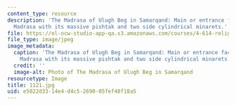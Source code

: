 ```yaml
---
content_type: resource
description: 'The Madrasa of Ulugh Beg in Samarqand: Main or entrance facade of the
  Madrasa with its massive pishtak and two side cylindrical minarets.'
file: https://ol-ocw-studio-app-qa.s3.amazonaws.com/courses/4-614-religious-architecture-and-islamic-cultures-fall-2002/e5022d3314e4d4c5269005fef48f18a5_1121.jpg
file_type: image/jpeg
image_metadata:
  caption: 'The Madrasa of Ulugh Beg in Samarqand: Main or entrance facade of the
    Madrasa with its massive pishtak and two side cylindrical minarets.'
  credit: ''
  image-alt: Photo of The Madrasa of Ulugh Beg in Samarqand
resourcetype: Image
title: 1121.jpg
uid: e5022d33-14e4-d4c5-2690-05fef48f18a5
---
```

